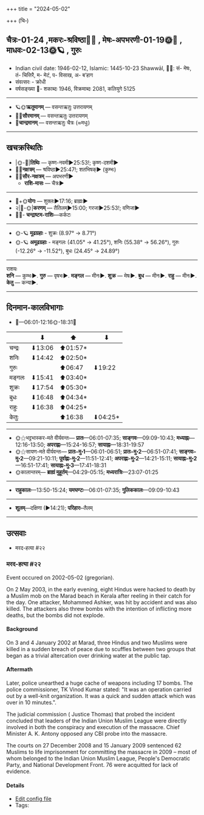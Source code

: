 +++
title = "2024-05-02"

+++
(चि॰)
## चैत्रः-01-24  ,मकरः-श्रविष्ठा🌛🌌  ,  मेषः-अपभरणी-01-19🌞🌌  ,  माधवः-02-13🌞🪐  , गुरुः
- Indian civil date: 1946-02-12, Islamic: 1445-10-23 Shawwāl, 🌌🌞: सं- मेषः, तं- चित्तिरै, म- मेटं, प- विसाख, अ- ब’हाग
- संवत्सरः - क्रोधी
- वर्षसङ्ख्या 🌛- शकाब्दः 1946, विक्रमाब्दः 2081, कलियुगे 5125
___________________
- 🪐🌞**ऋतुमानम्** — वसन्तऋतुः उत्तरायणम्
- 🌌🌞**सौरमानम्** — वसन्तऋतुः उत्तरायणम्
- 🌛**चान्द्रमानम्** — वसन्तऋतुः चैत्रः (≈मधुः)
___________________


## खचक्रस्थितिः
- |🌞-🌛|**तिथिः** — कृष्ण-नवमी►25:53!; कृष्ण-दशमी►  
- 🌌🌛**नक्षत्रम्** — श्रविष्ठा►25:47!; शतभिषक्► (कुम्भः)  
- 🌌🌞**सौर-नक्षत्रम्** — अपभरणी►  
  - **राशि-मासः** — चैत्रः► 
___________________
- 🌛+🌞**योगः** — शुक्लः►17:16; ब्राह्मः►  
- २|🌛-🌞|**करणम्** — तैतिलम्►15:00; गरजा►25:53!; वणिजा►  
- 🌌🌛- **चन्द्राष्टम-राशिः**—कर्कटः  
___________________
- 🌞-🪐 **मूढग्रहाः** - शुक्रः (8.97° → 8.71°)
- 🌞-🪐 **अमूढग्रहाः** - मङ्गलः (41.05° → 41.25°), शनिः (55.38° → 56.26°), गुरुः (-12.26° → -11.52°), बुधः (24.45° → 24.89°)
___________________
राशयः  
**शनि** — कुम्भः►. **गुरु** — वृषभः►. **मङ्गल** — मीनः►. **शुक्र** — मेषः►. **बुध** — मीनः►. **राहु** — मीनः►. **केतु** — कन्या►. 
___________________


## दिनमान-कालविभागाः
- 🌅—06:01-12:16🌞-18:31🌇  

|      |⬇     |⬆     |⬇     |
|------|-----|-----|------|
|चन्द्रः|⬇13:06 |⬆01:57*|     |
|शनिः   |⬇14:42 |⬆02:50*|     |
|गुरुः  |     |⬆06:47 |⬇19:22 |
|मङ्गलः |⬇15:41 |⬆03:40*|     |
|शुक्रः |⬇17:54 |⬆05:30*|     |
|बुधः   |⬇16:48 |⬆04:34*|     |
|राहुः  |⬇16:38 |⬆04:25*|     |
|केतुः  |     |⬆16:38 |⬇04:25*|
___________________
- 🌞⚝भट्टभास्कर-मते वीर्यवन्तः— **प्रातः**—06:01-07:35; **साङ्गवः**—09:09-10:43; **मध्याह्नः**—12:16-13:50; **अपराह्णः**—15:24-16:57; **सायाह्नः**—18:31-19:57  
- 🌞⚝सायण-मते वीर्यवन्तः— **प्रातः-मु॰1**—06:01-06:51; **प्रातः-मु॰2**—06:51-07:41; **साङ्गवः-मु॰2**—09:21-10:11; **पूर्वाह्णः-मु॰2**—11:51-12:41; **अपराह्णः-मु॰2**—14:21-15:11; **सायाह्नः-मु॰2**—16:51-17:41; **सायाह्नः-मु॰3**—17:41-18:31  
- 🌞कालान्तरम्— **ब्राह्मं मुहूर्तम्**—04:29-05:15; **मध्यरात्रिः**—23:07-01:25  
___________________
- **राहुकालः**—13:50-15:24; **यमघण्टः**—06:01-07:35; **गुलिककालः**—09:09-10:43  
___________________
- **शूलम्**—दक्षिणा (►14:21); **परिहारः**–तैलम्  
___________________

## उत्सवाः
- मरद-हत्या #२२
### मरद-हत्या #२२

Event occured on 2002-05-02 (gregorian). 

On 2 May 2003, in the early evening, eight Hindus were hacked to death by a Muslim mob on the Marad beach in Kerala after reeling in their catch for the day. One attacker, Mohammed Ashker, was hit by accident and was also killed. The attackers also threw bombs with the intention of inflicting more deaths, but the bombs did not explode.

#### Background
On 3 and 4 January 2002 at Marad, three Hindus and two Muslims were killed in a sudden breach of peace due to scuffles between two groups that began as a trivial altercation over drinking water at the public tap.

#### Aftermath
Later, police unearthed a huge cache of weapons including 17 bombs. The police commissioner, TK Vinod Kumar stated: "It was an operation carried out by a well-knit organization. It was a quick and sudden attack which was over in 10 minutes.". 

The judicial commission ( Justice Thomas) that probed the incident concluded that leaders of the Indian Union Muslim League were directly involved in both the conspiracy and execution of the massacre. Chief Minister A. K. Antony opposed any CBI probe into the massacre.
 
The courts on 27 December 2008 and 15 January 2009 sentenced 62 Muslims to life imprisonment for committing the massacre in 2009 – most of whom belonged to the Indian Union Muslim League, People's Democratic Party, and National Development Front. 76 were acquitted for lack of evidence.

#### Details
- [Edit config file](https://github.com/jyotisham/adyatithi/blob/master/mahApuruSha/xatra-later/gregorian/day/05/02/marad-massacre.toml)
- Tags: 


